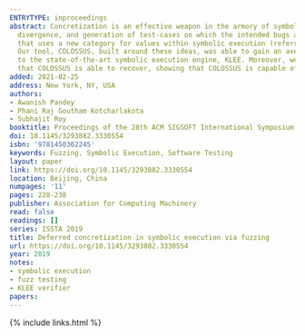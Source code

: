 ```yaml
---
ENTRYTYPE: inproceedings
abstract: Concretization is an effective weapon in the armory of symbolic execution engines. However, concretization can lead to loss in coverage, path
  divergence, and generation of test-cases on which the intended bugs are not reproduced. In this paper, we propose an algorithm, Deferred Concretization,
  that uses a new category for values within symbolic execution (referred to as the symcrete values) to pend concretization till they are actually needed.
  Our tool, COLOSSUS, built around these ideas, was able to gain an average coverage improvement of 66.94\% and reduce divergence by more than 55\% relative
  to the state-of-the-art symbolic execution engine, KLEE. Moreover, we found that KLEE loses about 38.60\% of the states in the symbolic execution tree
  that COLOSSUS is able to recover, showing that COLOSSUS is capable of covering a much larger coverage space.
added: 2021-02-25
address: New York, NY, USA
authors:
- Awanish Pandey
- Phani Raj Goutham Kotcharlakota
- Subhajit Roy
booktitle: Proceedings of the 28th ACM SIGSOFT International Symposium on Software Testing and Analysis
doi: 10.1145/3293882.3330554
isbn: '9781450362245'
keywords: Fuzzing, Symbolic Execution, Software Testing
layout: paper
link: https://doi.org/10.1145/3293882.3330554
location: Beijing, China
numpages: '11'
pages: 228-238
publisher: Association for Computing Machinery
read: false
readings: []
series: ISSTA 2019
title: Deferred concretization in symbolic execution via fuzzing
url: https://doi.org/10.1145/3293882.3330554
year: 2019
notes:
- symbolic execution
- fuzz testing
- KLEE verifier
papers:
---
```

{% include links.html %}

